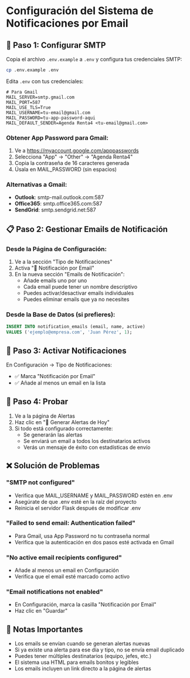 # Configuración del Sistema de Notificaciones por Email

## 📧 Paso 1: Configurar SMTP

Copia el archivo `.env.example` a `.env` y configura tus credenciales SMTP:

```bash
cp .env.example .env
```

Edita `.env` con tus credenciales:

```env
# Para Gmail
MAIL_SERVER=smtp.gmail.com
MAIL_PORT=587
MAIL_USE_TLS=True
MAIL_USERNAME=tu-email@gmail.com
MAIL_PASSWORD=tu-app-password-aqui
MAIL_DEFAULT_SENDER=Agenda Renta4 <tu-email@gmail.com>
```

### Obtener App Password para Gmail:
1. Ve a https://myaccount.google.com/apppasswords
2. Selecciona "App" → "Other" → "Agenda Renta4"
3. Copia la contraseña de 16 caracteres generada
4. Úsala en MAIL_PASSWORD (sin espacios)

### Alternativas a Gmail:
- **Outlook**: smtp-mail.outlook.com:587
- **Office365**: smtp.office365.com:587
- **SendGrid**: smtp.sendgrid.net:587

## 📋 Paso 2: Gestionar Emails de Notificación

### Desde la Página de Configuración:

1. Ve a la sección "Tipo de Notificaciones"
2. Activa "📧 Notificación por Email"
3. En la nueva sección "Emails de Notificación":
   - Añade emails uno por uno
   - Cada email puede tener un nombre descriptivo
   - Puedes activar/desactivar emails individuales
   - Puedes eliminar emails que ya no necesites

### Desde la Base de Datos (si prefieres):

```sql
INSERT INTO notification_emails (email, name, active) 
VALUES ('ejemplo@empresa.com', 'Juan Pérez', 1);
```

## 🔔 Paso 3: Activar Notificaciones

En Configuración → Tipo de Notificaciones:
- ✅ Marca "Notificación por Email"
- ✅ Añade al menos un email en la lista

## 🧪 Paso 4: Probar

1. Ve a la página de Alertas
2. Haz clic en "🔄 Generar Alertas de Hoy"
3. Si todo está configurado correctamente:
   - Se generarán las alertas
   - Se enviará un email a todos los destinatarios activos
   - Verás un mensaje de éxito con estadísticas de envío

## ❌ Solución de Problemas

### "SMTP not configured"
- Verifica que MAIL_USERNAME y MAIL_PASSWORD estén en .env
- Asegúrate de que .env esté en la raíz del proyecto
- Reinicia el servidor Flask después de modificar .env

### "Failed to send email: Authentication failed"
- Para Gmail, usa App Password no tu contraseña normal
- Verifica que la autenticación en dos pasos esté activada en Gmail

### "No active email recipients configured"
- Añade al menos un email en Configuración
- Verifica que el email esté marcado como activo

### "Email notifications not enabled"
- En Configuración, marca la casilla "Notificación por Email"
- Haz clic en "Guardar"

## 📝 Notas Importantes

- Los emails se envían cuando se generan alertas nuevas
- Si ya existe una alerta para ese día y tipo, no se envía email duplicado
- Puedes tener múltiples destinatarios (equipo, jefes, etc.)
- El sistema usa HTML para emails bonitos y legibles
- Los emails incluyen un link directo a la página de alertas
